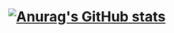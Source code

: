 # [![Anurag's GitHub stats](https://github-readme-stats.vercel.app/api?username=rouvbx)](https://github.com/anuraghazra/github-readme-stats)
